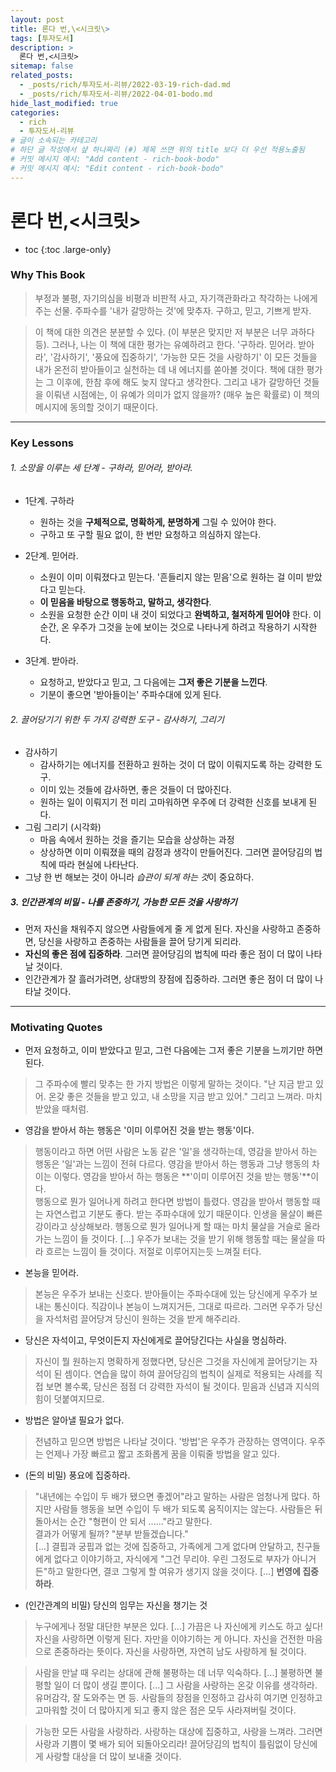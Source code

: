 ```yaml
---
layout: post
title: 론다 번,\<시크릿\>
tags: [투자도서]
description: >
  론다 번,<시크릿>  
sitemap: false
related_posts:
  - _posts/rich/투자도서-리뷰/2022-03-19-rich-dad.md
  - _posts/rich/투자도서-리뷰/2022-04-01-bodo.md
hide_last_modified: true
categories:
  - rich
  - 투자도서-리뷰
# 글이 소속되는 카테고리  
# 하단 글 작성에서 샾 하나짜리 (#) 제목 쓰면 위의 title 보다 더 우선 적용노출됨  
# 커밋 메시지 예시: "Add content - rich-book-bodo"
# 커밋 메시지 예시: "Edit content - rich-book-bodo"
---
```


# 론다 번,\<시크릿\> 

* toc
{:toc .large-only}

### Why This Book
> 부정과 불평, 자기의심을 비평과 비판적 사고, 자기객관화라고 착각하는 나에게 주는 선물. 주파수를 '내가 갈망하는 것'에 맞추자. 구하고, 믿고, 기쁘게 받자.  

> 이 책에 대한 의견은 분분할 수 있다. (이 부분은 맞지만 저 부분은 너무 과하다 등). 그러나, 나는 이 책에 대한 평가는 유예하려고 한다. '구하라. 믿어라. 받아라', '감사하기', '풍요에 집중하기', '가능한 모든 것을 사랑하기' 이 모든 것들을 내가 온전히 받아들이고 실천하는 데 내 에너지를 쏟아볼 것이다. 책에 대한 평가는 그 이후에, 한참 후에 해도 늦지 않다고 생각한다. 그리고 내가 갈망하던 것들을 이뤄낸 시점에는, 이 유예가 의미가 없지 않을까? (매우 높은 확률로) 이 책의 메시지에 동의할 것이기 때문이다. 

---

### Key Lessons  

###### 1. 소망을 이루는 세 단계 - 구하라, 믿어라, 받아라.    
* 1단계. 구하라  
  - 원하는 것을 **구체적으로, 명확하게, 분명하게** 그릴 수 있어야 한다.  
  - 구하고 또 구할 필요 없이, 한 번만 요청하고 의심하지 않는다.  

* 2단계. 믿어라.  
  - 소원이 이미 이뤄졌다고 믿는다. '흔들리지 않는 믿음'으로 원하는 걸 이미 받았다고 믿는다. 
  - **이 믿음을 바탕으로 행동하고, 말하고, 생각한다**.   
  - 소원을 요청한 순간 이미 내 것이 되었다고 **완벽하고, 철저하게 믿어야** 한다. 이 순간, 온 우주가 그것을 눈에 보이는 것으로 나타나게 하려고 작용하기 시작한다.  

* 3단계. 받아라.  
  - 요청하고, 받았다고 믿고, 그 다음에는 **그저 좋은 기분을 느낀다**.
  - 기분이 좋으면 '받아들이는' 주파수대에 있게 된다.

###### 2. 끌어당기기 위한 두 가지 강력한 도구 - 감사하기, 그리기  
* 감사하기  
  - 감사하기는 에너지를 전환하고 원하는 것이 더 많이 이뤄지도록 하는 강력한 도구.  
  - 이미 있는 것들에 감사하면, 좋은 것들이 더 많아진다.  
  - 원하는 일이 이뤄지기 전 미리 고마워하면 우주에 더 강력한 신호를 보내게 된다. 
* 그림 그리기 (시각화)  
  - 마음 속에서 원하는 것을 즐기는 모습을 상상하는 과정  
  - 상상하면 이미 이뤄졌을 때의 감정과 생각이 만들어진다. 그러면 끌어당김의 법칙에 따라 현실에 나타난다. 
* 그냥 한 번 해보는 것이 아니라 *습관이 되게 하는 것*이 중요하다.  

##### 3. 인간관계의 비밀 - 나를 존중하기, 가능한 모든 것을 사랑하기
* 먼저 자신을 채워주지 않으면 사람들에게 줄 게 없게 된다. 자신을 사랑하고 존중하면, 당신을 사랑하고 존중하는 사람들을 끌어 당기게 되리라.  
* **자신의 좋은 점에 집중하라**. 그러면 끌어당김의 법칙에 따라 좋은 점이 더 많이 나타날 것이다.  
* 인간관계가 잘 흘러가려면, 상대방의 장점에 집중하라. 그러면 좋은 점이 더 많이 나타날 것이다. 

---

### Motivating Quotes
* 먼저 요청하고, 이미 받았다고 믿고, 그런 다음에는 그저 좋은 기분을 느끼기만 하면 된다. 
> 그 주파수에 빨리 맞추는 한 가지 방법은 이렇게 말하는 것이다. "난 지금 받고 있어. 온갖 좋은 것들을 받고 있고, 내 소망을 지금 받고 있어." 그리고 느껴라. 마치 받았을 때처럼.  

* 영감을 받아서 하는 행동은 '이미 이루어진 것을 받는 행동'이다. 
> 행동이라고 하면 어떤 사람은 노동 같은 '일'을 생각하는데, 영감을 받아서 하는 행동은 '일'과는 느낌이 전혀 다르다. 영감을 받아서 하는 행동과 그냥 행동의 차이는 이렇다. 영감을 받아서 하는 행동은 **'이미 이루어진 것을 받는 행동'**이다.  
행동으로 뭔가 일어나게 하려고 한다면 방법이 틀렸다. 영감을 받아서 행동할 때는 자연스럽고 기분도 좋다. 받는 주파수대에 있기 때문이다. 인생을 물살이 빠른 강이라고 상상해보라. 행동으로 뭔가 일어나게 할 때는 마치 물살을 거슬로 올라가는 느낌이 들 것이다. [...] 우주가 보내는 것을 받기 위해 행동할 때는 물살을 따라 흐르는 느낌이 들 것이다. 저절로 이루어지는듯 느껴질 터다.  

* 본능을 믿어라.  
> 본능은 우주가 보내는 신호다. 받아들이는 주파수대에 있는 당신에게 우주가 보내는 통신이다. 직감이나 본능이 느껴지거든, 그대로 따르라. 그러면 우주가 당신을 자석처럼 끌어당겨 당신이 원하는 것을 받게 해주리라.  

* 당신은 자석이고, 무엇이든지 자신에게로 끌어당긴다는 사실을 명심하라.  
> 자신이 뭘 원하는지 명확하게 정했다면, 당신은 그것을 자신에게 끌어당기는 자석이 된 셈이다. 연습을 많이 하여 끌어당김의 법칙이 실제로 적용되는 사례를 직접 보면 볼수록, 당신은 점점 더 강력한 자석이 될 것이다. 믿음과 신념과 지식의 힘이 덧붙여지므로.  

* 방법은 알아낼 필요가 없다.  
> 전념하고 믿으면 방법은 나타날 것이다. '방법'은 우주가 관장하는 영역이다. 우주는 언제나 가장 빠르고 짧고 조화롭게 꿈을 이뤄줄 방법을 알고 있다.  

* (돈의 비밀) 풍요에 집중하라.  
> "내년에는 수입이 두 배가 됐으면 좋겠어"라고 말하는 사람은 엄청나게 많다. 하지만 사람들 행동을 보면 수입이 두 배가 되도록 움직이지는 않는다. 사람들은 뒤돌아서는 순간 "형편이 안 되서 ......"라고 말한다.  
결과가 어떻게 될까? "분부 받들겠습니다."  
[...] 결핍과 궁핍과 없는 것에 집중하고, 가족에게 그게 없다며 안달하고, 친구들에게 없다고 이야기하고, 자식에게 "그건 무리야. 우린 그정도로 부자가 아니거든"하고 말한다면, 결코 그렇게 할 여유가 생기지 않을 것이다. [...] **번영에 집중하라**.  

* (인간관계의 비밀) 당신의 임무는 자신을 챙기는 것    
> 누구에게나 정말 대단한 부분은 있다. [...] 가끔은 나 자신에게 키스도 하고 싶다! 자신을 사랑하면 이렇게 된다. 자만을 이야기하는 게 아니다. 자신을 건전한 마음으로 존중하라는 뜻이다. 자신을 사랑하면, 자연히 남도 사랑하게 될 것이다.  

> 사람을 만날 때 우리는 상대에 관해 불평하는 데 너무 익숙하다. [...] 불평하면 불평할 일이 더 많이 생길 뿐이다. [...] 그 사람을 사랑하는 온갖 이유를 생각하라. 유머감각, 잘 도와주는 면 등. 사람들의 장점을 인정하고 감사히 여기면 인정하고 고마워할 것이 더 많아지게 되고 좋지 않은 점은 모두 사라져버릴 것이다.  

> 가능한 모든 사람을 사랑하라. 사랑하는 대상에 집중하고, 사랑을 느껴라. 그러면 사랑과 기쁨이 몇 배가 되어 되돌아오리라! 끌어당김의 법칙이 틀림없이 당신에게 사랑할 대상을 더 많이 보내줄 것이다. 

